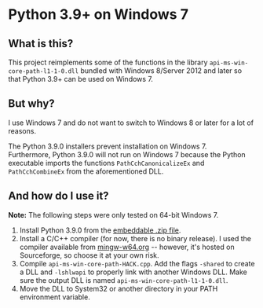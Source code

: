 # Python 3.9+ on Windows 7
## What is this?
This project reimplements some of the functions in the library `api-ms-win-core-path-l1-1-0.dll` bundled with Windows 8/Server 2012 and later so that Python 3.9+ can be used on Windows 7.
## But why?
I use Windows 7 and do not want to switch to Windows 8 or later for a lot of reasons.

The Python 3.9.0 installers prevent installation on Windows 7.  
Furthermore, Python 3.9.0 will not run on Windows 7 because the Python executable imports the functions `PathCchCanonicalizeEx` and `PathCchCombineEx` from the aforementioned DLL.
## And how do I use it?
**Note:** The following steps were only tested on 64-bit Windows 7.
1. Install Python 3.9.0 from the [embeddable .zip file](//www.python.org/ftp/python/3.9.0/python-3.9.0-embed-amd64.zip).
2. Install a C/C++ compiler (for now, there is no binary release). I used the compiler available from [mingw-w64.org](//mingw-w64.org/doku.php/download/mingw-builds) -- however, it's hosted on Sourceforge, so choose it at your own risk.
3. Compile `api-ms-win-core-path-HACK.cpp`. Add the flags `-shared` to create a DLL and `-lshlwapi` to properly link with another Windows DLL. Make sure the output DLL is named `api-ms-win-core-path-l1-1-0.dll`.
4. Move the DLL to System32 or another directory in your PATH environment variable.
